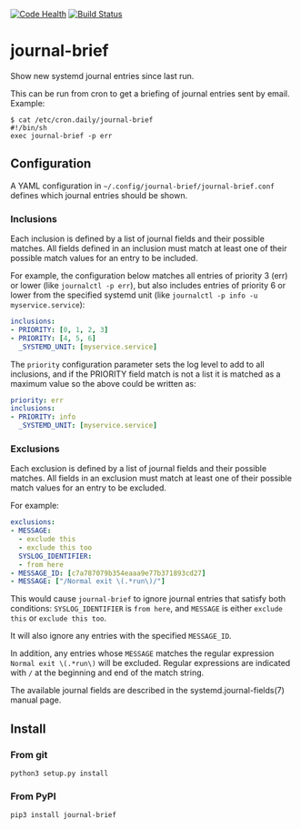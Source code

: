[![Code Health](https://landscape.io/github/twaugh/journal-brief/master/landscape.svg?style=flat)](https://landscape.io/github/twaugh/journal-brief/master)
[![Build Status](https://travis-ci.org/twaugh/journal-brief.svg?branch=master)](https://travis-ci.org/twaugh/journal-brief) 

# journal-brief
Show new systemd journal entries since last run.

This can be run from cron to get a briefing of journal entries sent by
email.  Example:

```
$ cat /etc/cron.daily/journal-brief
#!/bin/sh
exec journal-brief -p err
```

## Configuration

A YAML configuration in `~/.config/journal-brief/journal-brief.conf`
defines which journal entries should be shown.

### Inclusions

Each inclusion is defined by a list of journal fields and their
possible matches. All fields defined in an inclusion must match at
least one of their possible match values for an entry to be included.

For example, the configuration below matches all entries of priority 3
(err) or lower (like `journalctl -p err`), but also includes entries
of priority 6 or lower from the specified systemd unit (like
`journalctl -p info -u myservice.service`):

```yaml
inclusions:
- PRIORITY: [0, 1, 2, 3]
- PRIORITY: [4, 5, 6]
  _SYSTEMD_UNIT: [myservice.service]
```

The `priority` configuration parameter sets the log level to add to
all inclusions, and if the PRIORITY field match is not a list it is
matched as a maximum value so the above could be written as:

```yaml
priority: err
inclusions:
- PRIORITY: info
  _SYSTEMD_UNIT: [myservice.service]
```


### Exclusions

Each exclusion is defined by a list of journal fields and their
possible matches. All fields in an exclusion must match at least one
of their possible match values for an entry to be excluded.

For example:

```yaml
exclusions:
- MESSAGE:
  - exclude this
  - exclude this too
  SYSLOG_IDENTIFIER:
  - from here
- MESSAGE_ID: [c7a787079b354eaaa9e77b371893cd27]
- MESSAGE: ["/Normal exit \(.*run\)/"]
```

This would cause `journal-brief` to ignore journal entries that
satisfy both conditions: `SYSLOG_IDENTIFIER` is `from here`, and
`MESSAGE` is either `exclude this` or `exclude this too`.

It will also ignore any entries with the specified `MESSAGE_ID`.

In addition, any entries whose `MESSAGE` matches the regular
expression `Normal exit \(.*run\)` will be excluded. Regular
expressions are indicated with `/` at the beginning and end of the
match string.

The available journal fields are described in the
systemd.journal-fields(7) manual page.

## Install

### From git
```
python3 setup.py install
```

### From PyPI
```
pip3 install journal-brief
```
